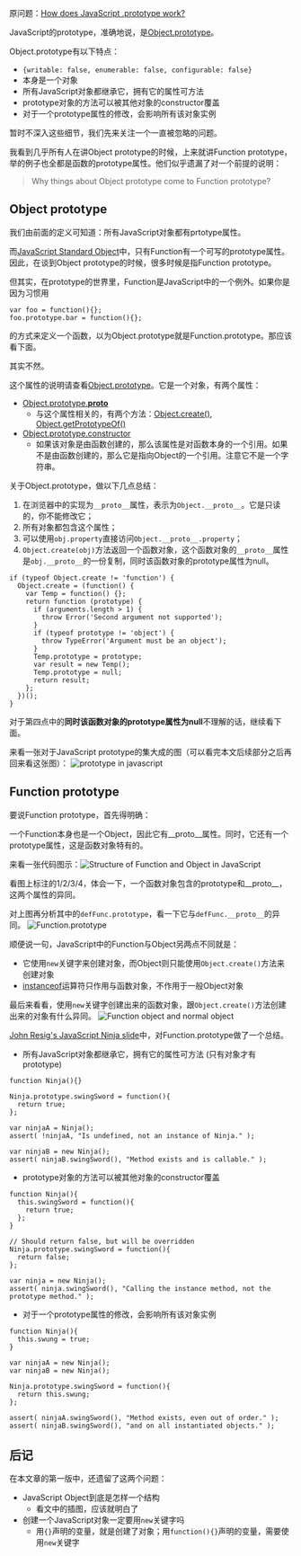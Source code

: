 原问题：[How does JavaScript .prototype work?](http://stackoverflow.com/questions/572897/how-does-javascript-prototype-work)

JavaScript的prototype，准确地说，是[Object.prototype](https://developer.mozilla.org/en-US/docs/Web/JavaScript/Reference/Global_Objects/Object/prototype)。

Object.prototype有以下特点：
* `{writable: false, enumerable: false, configurable: false}`
* 本身是一个对象
* 所有JavaScript对象都继承它，拥有它的属性可方法
* prototype对象的方法可以被其他对象的constructor覆盖
* 对于一个prototype属性的修改，会影响所有该对象实例

暂时不深入这些细节，我们先来关注一个一直被忽略的问题。

我看到几乎所有人在讲Object prototype的时候，上来就讲Function prototype，举的例子也全都是函数的prototype属性。他们似乎遗漏了对一个前提的说明：
> Why things about Object prototype come to Function prototype?

## Object prototype
我们由前面的定义可知道：所有JavaScript对象都有prtotype属性。

而[JavaScript Standard Object](https://developer.mozilla.org/en-US/docs/Web/JavaScript/Reference/Global_Objects)中，只有Function有一个可写的prototype属性。因此，在谈到Object prototype的时候，很多时候是指Function prototype。

但其实，在prototype的世界里，Function是JavaScript中的一个例外。如果你是因为习惯用
```
var foo = function(){};
foo.prototype.bar = function(){};
```
的方式来定义一个函数，以为Object.prototype就是Function.prototype。那应该看下面。

其实不然。

这个属性的说明请查看[Object.prototype](https://developer.mozilla.org/en-US/docs/Web/JavaScript/Reference/Global_Objects/Object/prototype)。它是一个对象，有两个属性：
- [Object.prototype.__proto__](https://developer.mozilla.org/en-US/docs/Web/JavaScript/Reference/Global_Objects/Object/proto)
  - 与这个属性相关的，有两个方法：[Object.create()](https://developer.mozilla.org/en-US/docs/Web/JavaScript/Reference/Global_Objects/Object/create), [Object.getPrototypeOf()](https://developer.mozilla.org/en-US/docs/Web/JavaScript/Reference/Global_Objects/Object/getPrototypeOf)
- [Object.prototype.constructor](https://developer.mozilla.org/en-US/docs/Web/JavaScript/Reference/Global_Objects/Object/constructor)
  - 如果该对象是由函数创建的，那么该属性是对函数本身的一个引用。如果不是由函数创建的，那么它是指向Object的一个引用。注意它不是一个字符串。

关于Object.prototype，做以下几点总结：

1. 在浏览器中的实现为`__proto__`属性，表示为`Object.__proto__`。它是只读的，你不能修改它；
2. 所有对象都包含这个属性；
3. 可以使用`obj.property`直接访问`Object.__proto__.property`；
4. `Object.create(obj)`方法返回一个函数对象，这个函数对象的`__proto__`属性是`obj.__proto__`的一份复制，同时该函数对象的prototype属性为null。
```
if (typeof Object.create != 'function') {
  Object.create = (function() {
    var Temp = function() {};
    return function (prototype) {
      if (arguments.length > 1) {
        throw Error('Second argument not supported');
      }
      if (typeof prototype != 'object') {
        throw TypeError('Argument must be an object');
      }
      Temp.prototype = prototype;
      var result = new Temp();
      Temp.prototype = null;
      return result;
    };
  })();
}
```

对于第四点中的**同时该函数对象的prototype属性为null**不理解的话，继续看下面。

来看一张对于JavaScript prototype的集大成的图（可以看完本文后续部分之后再回来看这张图）：
![prototype in javascript](https://cloud.githubusercontent.com/assets/729479/6819612/4cde299a-d307-11e4-9d00-2234e42eaa57.png)

## Function prototype
要说Function prototype，首先得明确：

一个Function本身也是一个Object，因此它有__proto__属性。同时，它还有一个prototype属性，这是函数对象特有的。

来看一张代码图示：![Structure of Function and Object in JavaScript](https://cloud.githubusercontent.com/assets/729479/6819476/f6e52158-d304-11e4-8ebf-676c31fdace7.png)

看图上标注的1/2/3/4，体会一下，一个函数对象包含的prototype和__proto__，这两个属性的异同。

对上图再分析其中的`defFunc.prototype`，看一下它与`defFunc.__proto__`的异同。
![Function.prototype](https://cloud.githubusercontent.com/assets/729479/6819479/f7a07e1c-d304-11e4-942e-efb6fceba284.png)

顺便说一句，JavaScript中的Function与Object另两点不同就是：

* 它使用`new`关键字来创建对象，而Object则只能使用`Object.create()`方法来创建对象
* [instanceof](https://developer.mozilla.org/en-US/docs/Web/JavaScript/Reference/Operators/instanceof)运算符只作用与函数对象，不作用于一般Object对象

最后来看看，使用`new`关键字创建出来的函数对象，跟`Object.create()`方法创建出来的对象有什么异同。
![Function object and normal object](https://cloud.githubusercontent.com/assets/729479/6819795/2c38339a-d30a-11e4-9f72-7d137cb2944e.png)

[John Resig's JavaScript Ninja slide](http://ejohn.org/apps/learn/#64)中，对Function.prototype做了一个总结。

* 所有JavaScript对象都继承它，拥有它的属性可方法 (只有对象才有prototype)
```
function Ninja(){}

Ninja.prototype.swingSword = function(){
  return true;
};

var ninjaA = Ninja();
assert( !ninjaA, "Is undefined, not an instance of Ninja." );

var ninjaB = new Ninja();
assert( ninjaB.swingSword(), "Method exists and is callable." );
```
* prototype对象的方法可以被其他对象的constructor覆盖
```
function Ninja(){
  this.swingSword = function(){
    return true;
  };
}

// Should return false, but will be overridden
Ninja.prototype.swingSword = function(){
  return false;
};

var ninja = new Ninja();
assert( ninja.swingSword(), "Calling the instance method, not the prototype method." );
```
* 对于一个prototype属性的修改，会影响所有该对象实例
```
function Ninja(){
  this.swung = true;
}

var ninjaA = new Ninja();
var ninjaB = new Ninja();

Ninja.prototype.swingSword = function(){
  return this.swung;
};

assert( ninjaA.swingSword(), "Method exists, even out of order." );
assert( ninjaB.swingSword(), "and on all instantiated objects." );
```

## 后记
在本文章的第一版中，还遗留了这两个问题：
* JavaScript Object到底是怎样一个结构
  * 看文中的插图，应该就明白了
* 创建一个JavaScript对象一定要用`new`关键字吗
  * 用`{}`声明的变量，就是创建了对象；用`function(){}`声明的变量，需要使用`new`关键字